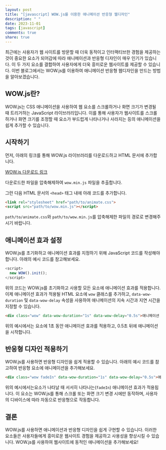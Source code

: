 ```yaml
---
layout: post
title: "[javascript] WOW.js를 이용한 애니메이션 반응형 웹디자인"
description: " "
date: 2023-11-01
tags: [javascript]
comments: true
share: true
---
```


최근에는 사용자가 웹 사이트를 방문할 때 더욱 동적이고 인터랙티브한 경험을 제공하는 것이 중요한 요소가 되어감에 따라 애니메이션과 반응형 디자인이 매우 인기가 있습니다. 이 두 가지 요소를 결합하여 사용자에게 더욱 흥미로운 웹사이트를 제공할 수 있습니다. 이번 블로그에서는 WOW.js를 이용하여 애니메이션 반응형 웹디자인을 만드는 방법을 알아보겠습니다.

## WOW.js란?

WOW.js는 CSS 애니메이션을 사용하여 웹 요소를 스크롤하거나 화면 크기가 변경될 때 트리거하는 JavaScript 라이브러리입니다. 이를 통해 사용자가 웹사이트를 스크롤하거나 화면 크기를 조정할 때 요소가 부드럽게 나타나거나 사라지는 등의 애니메이션을 쉽게 추가할 수 있습니다.

## 시작하기

먼저, 아래의 링크를 통해 WOW.js 라이브러리를 다운로드하고 HTML 문서에 추가합니다.

[WOW.js 다운로드 링크](https://github.com/matthieua/WOW/archive/master.zip)

다운로드한 파일을 압축해제하여 `wow.min.js` 파일을 추출합니다.

그런 다음 HTML 문서의 `<head>` 태그 내에 아래 코드를 추가합니다.

```html
<link rel="stylesheet" href="path/to/animate.css">
<script src="path/to/wow.min.js"></script>
```

`path/to/animate.css`와 `path/to/wow.min.js`를 압축해제한 파일의 경로로 변경해주시기 바랍니다.

## 애니메이션 효과 설정

WOW.js를 초기화하고 애니메이션 효과를 지정하기 위해 JavaScript 코드를 작성해야 합니다. 아래의 예시 코드를 참고해보세요.

```javascript
<script>
  new WOW().init();
</script>
```

위의 코드는 WOW.js를 초기화하고 사용할 모든 요소에 애니메이션 효과를 적용합니다. 이제 애니메이션 효과가 적용될 HTML 요소에 `wow` 클래스를 추가하고, `data-wow-duration` 및 `data-wow-delay` 속성을 사용하여 애니메이션의 지속 시간과 지연 시간을 지정할 수 있습니다.

```html
<div class="wow" data-wow-duration="1s" data-wow-delay="0.5s">애니메이션 효과를 적용할 요소</div>
```

위의 예시에서는 요소에 1초 동안 애니메이션 효과를 적용하고, 0.5초 뒤에 애니메이션을 시작합니다.

## 반응형 디자인 적용하기

WOW.js를 사용하면 반응형 디자인을 쉽게 적용할 수 있습니다. 아래의 예시 코드를 참고하여 반응형 요소에 애니메이션을 추가해보세요.

```html
<div class="wow fadeIn" data-wow-duration="1s" data-wow-delay="0.5s">애니메이션 효과를 적용할 반응형 요소</div>
```

위의 예시에서는요소가 나타날 때 서서히 나타나는(`fadeIn`) 애니메이션 효과가 적용됩니다. 이 요소는 WOW.js를 통해 스크롤 또는 화면 크기 변경 시에만 동작하며, 사용자의 디바이스에 따라 자동으로 반응형으로 작동합니다.

## 결론

WOW.js를 사용하면 애니메이션과 반응형 디자인을 쉽게 구현할 수 있습니다. 이러한 요소들은 사용자들에게 흥미로운 웹사이트 경험을 제공하고 사용성을 향상시킬 수 있습니다. WOW.js를 사용하여 웹사이트에 동적인 애니메이션을 추가해보세요!